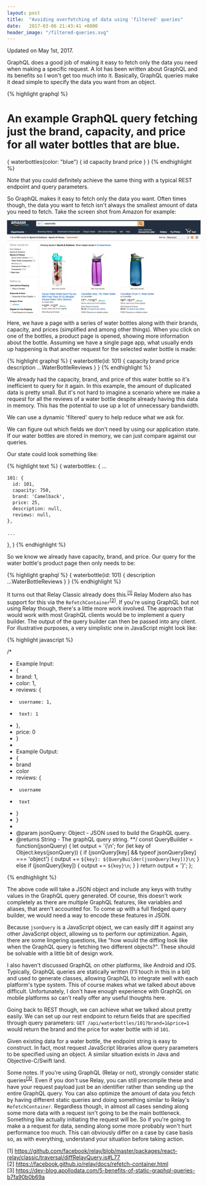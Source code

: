 ```yaml
---
layout: post
title:  "Avoiding overfetching of data using 'filtered' queries"
date:   2017-03-06 21:43:41 +0800
header_image: "/filtered-queries.svg"
---
```

Updated on May 1st, 2017.

GraphQL does a good job of making it easy to fetch only the data you need when making a specific request. A lot has been written about GraphQL and its benefits so I won't get too much into it. Basically, GraphQL queries make it dead simple to specify the data you want from an object.

{% highlight graphql %}
# An example GraphQL query fetching just the brand, capacity, and price for all water bottles that are blue.
{
  waterbottles(color: "blue") {
    id
    capacity
    brand
    price
  }
}
{% endhighlight %}

Note that you could definitely achieve the same thing with a typical REST endpoint and query parameters.

So GraphQL makes it easy to fetch only the data you want. Often times though, the data you want to fetch isn't always the smallest amount of data you need to fetch. Take the screen shot from Amazon for example:

![Amazon water bottle search](/assets/img/avoid_overfetching_filtered_queries/waterbottle-amazon.png)

Here, we have a page with a series of water bottles along with their brands, capacity, and prices (simplified and among other things). When you click on one of the bottles, a product page is opened, showing more information about the bottle. Assuming we have a single page app, what usually ends up happening is that another request for the selected water bottle is made:

{% highlight graphql %}
{
  waterbottle(id: 101) {
    capacity
    brand
    price
    description
    ...WaterBottleReviews
  }
}
{% endhighlight %}

We already had the capacity, brand, and price of this water bottle so it's inefficient to query for it again. In this example, the amount of duplicated data is pretty small. But it's not hard to imagine a scenario where we make a request for all the reviews of a water bottle despite already having this data in memory. This has the potential to use up a lot of unnecessary bandwidth.

We can use a dynamic 'filtered' query to help reduce what we ask for.

<!-- read more -->

We can figure out which fields we don't need by using our application state. If our water bottles are stored in memory, we can just compare against our queries.

Our state could look something like:

{% highlight text %}
{
  waterbottles: {
    ...

    101: {
      id: 101,
      capacity: 750,
      brand: 'Camelback',
      price: 25,
      description: null,
      reviews: null,
    },

    ...
  },
}
{% endhighlight %}

So we know we already have capacity, brand, and price. Our query for the water bottle's product page then only needs to be:

{% highlight graphql %}
{
  waterbottle(id: 101) {
    description
    ...WaterBottleReviews
  }
}
{% endhighlight %}

It turns out that Relay Classic already does this.<sup>[[1]](#citation-1)</sup> Relay Modern also has support for this via the `RefetchContainer`<sup>[[2]](#citation-2)</sup>. If you're using GraphQL but not using Relay though, there's a little more work involved. The approach that would work with most GraphQL clients would be to implement a query builder. The output of the query builder can then be passed into any client. For illustrative purposes, a very simplistic one in JavaScript might look like:

{% highlight javascript %}

/*
 * Example Input:
 * {
 *    brand: 1,
 *    color: 1,
 *    reviews: {
 *      username: 1,
 *      text: 1
 *    },
 *    price: 0
 * }
 *
 * Example Output:
 * {
 *    brand
 *    color
 *    reviews: {
 *      username
 *      text
 *    }
 * }
 *
 * @param jsonQuery: Object - JSON used to build the GraphQL query.
 * @returns String - The graphQL query string.
 **/
const QueryBuilder = function(jsonQuery) {
  let output = '{\n';
  for (let key of Object.keys(jsonQuery)) {
    if (jsonQuery[key] && typeof jsonQuery[key] === 'object') {
      output += `${key}: ${QueryBuilder(jsonQuery[key])}\n`;
    }
    else if (jsonQuery[key]) {
      output += `${key}\n`;
    }
  }
  return output + '}';
};

{% endhighlight %}

The above code will take a JSON object and include any keys with truthy values in the GraphQL query generated. Of course, this doesn't work completely as there are multiple GraphQL features, like variables and aliases, that aren't accounted for. To come up with a full fledged query builder, we would need a way to encode these features in JSON.

Because `jsonQuery` is a JavaScript object, we can easily diff it against any other JavaScript object, allowing us to perform our optimization. Again, there are some lingering questions, like "how would the diffing look like when the GraphQL query is fetching two different objects?". These should be solvable with a little bit of design work.

I also haven't discussed GraphQL on other platforms, like Android and iOS. Typically, GraphQL queries are statically written (I'll touch in this in a bit) and used to generate classes, allowing GraphQL to integrate well with each platform's type system. This of course makes what we talked about above difficult. Unfortunately, I don't have enough experience with GraphQL on mobile platforms so can't really offer any useful thoughts here.

Going back to REST though, we can achieve what we talked about pretty easily. We can set up our rest endpoint to return fields that are specified through query parameters: `GET /api/waterbottles/101?brand=1&price=1` would return the brand and the price for water bottle with id `101`.

Given existing data for a water bottle, the endpoint string is easy to construct. In fact, most request JavaScript libraries allow query parameters to be specified using an object. A similar situation exists in Java and Objective-C/Swift land.

Some notes. If you're using GraphQL (Relay or not), strongly consider static queries<sup>[[3]](#citation-3)</sup>. Even if you don't use Relay, you can still precompile these and have your request payload just be an identifier rather than sending up the entire GraphQL query. You can also optimize the amount of data you fetch by having different static queries and doing something similar to Relay's `RefetchContainer`. Regardless though, in almost all cases sending along some more data with a request isn't going to be the main bottleneck. Something like actually initiating the request will be. So if you're going to make a a request for data, sending along some more probably won't hurt performance too much. This can obviously differ on a case by case basis so, as with everything, understand your situation before taking action.

[1] <a name="citation-1" href="https://github.com/facebook/relay/blob/master/packages/react-relay/classic/traversal/diffRelayQuery.js#L77" target="_blank">https://github.com/facebook/relay/blob/master/packages/react-relay/classic/traversal/diffRelayQuery.js#L77</a><br />
[2] <a name="citation-2" href="https://facebook.github.io/relay/docs/refetch-container.html" target="_blank">https://facebook.github.io/relay/docs/refetch-container.html</a><br />
[3] <a name="citation-3" href="https://dev-blog.apollodata.com/5-benefits-of-static-graphql-queries-b7fa90b0b69a" target="_blank">https://dev-blog.apollodata.com/5-benefits-of-static-graphql-queries-b7fa90b0b69a</a><br />

